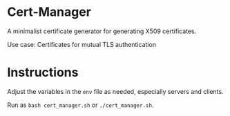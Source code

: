 # Cert-Manager

A minimalist certificate generator for generating X509 certificates.

Use case: Certificates for mutual TLS authentication

# Instructions

Adjust the variables in the `env` file as needed, especially servers and clients.

Run  as `bash cert_manager.sh` or `./cert_manager.sh`.